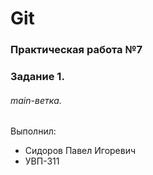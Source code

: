 # Git
### Практическая работа №7
### Задание 1.
###### main-ветка.
Выполнил:
* Сидоров Павел Игоревич
* УВП-311
